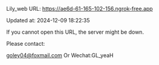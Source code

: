 Lily_web URL: https://ae6d-61-165-102-156.ngrok-free.app

Updated at: 2024-12-09 18:22:35

If you cannot open this URL, the server might be down.

Please contact: 

goley04@foxmail.com Or Wechat:GL_yeaH